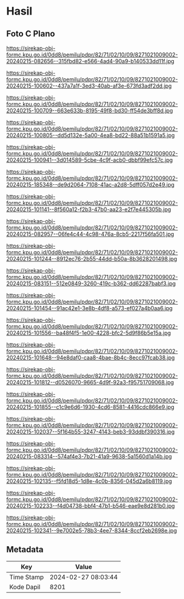 # Hasil

## Foto C Plano

https://sirekap-obj-formc.kpu.go.id/0dd8/pemilu/pdpr/82/71/02/10/09/8271021009002-20240215-082656--315fbd82-e566-4ad4-90a9-b140533dd11f.jpg

https://sirekap-obj-formc.kpu.go.id/0dd8/pemilu/pdpr/82/71/02/10/09/8271021009002-20240215-100602--437a7a1f-3ed3-40ab-af3e-673fd3adf2dd.jpg

https://sirekap-obj-formc.kpu.go.id/0dd8/pemilu/pdpr/82/71/02/10/09/8271021009002-20240215-100709--663e633b-8195-49f8-bd30-ff54de3bff8d.jpg

https://sirekap-obj-formc.kpu.go.id/0dd8/pemilu/pdpr/82/71/02/10/09/8271021009002-20240215-100805--dd5d132e-5a00-4ea8-bd22-88a51b1591a5.jpg

https://sirekap-obj-formc.kpu.go.id/0dd8/pemilu/pdpr/82/71/02/10/09/8271021009002-20240215-100941--3d014589-5cbe-4c9f-acb0-dbbf99efc57c.jpg

https://sirekap-obj-formc.kpu.go.id/0dd8/pemilu/pdpr/82/71/02/10/09/8271021009002-20240215-185348--de9d2064-7108-41ac-a2d8-5dff057d2e49.jpg

https://sirekap-obj-formc.kpu.go.id/0dd8/pemilu/pdpr/82/71/02/10/09/8271021009002-20240215-101141--8f560a12-f2b3-47b0-aa23-e2f7e445305b.jpg

https://sirekap-obj-formc.kpu.go.id/0dd8/pemilu/pdpr/82/71/02/10/09/8271021009002-20240215-082957--06fe4c44-4c98-476a-8cb5-2217f56fa501.jpg

https://sirekap-obj-formc.kpu.go.id/0dd8/pemilu/pdpr/82/71/02/10/09/8271021009002-20240215-101244--8912ec76-2b55-44dd-b50a-8b3628201498.jpg

https://sirekap-obj-formc.kpu.go.id/0dd8/pemilu/pdpr/82/71/02/10/09/8271021009002-20240215-083151--512e0849-3260-419c-b362-dd62287babf3.jpg

https://sirekap-obj-formc.kpu.go.id/0dd8/pemilu/pdpr/82/71/02/10/09/8271021009002-20240215-101454--91ac42e1-3e8b-4df8-a573-ef027a4b0aa6.jpg

https://sirekap-obj-formc.kpu.go.id/0dd8/pemilu/pdpr/82/71/02/10/09/8271021009002-20240215-101556--ba48f4f5-1e00-4228-bfc2-5d9f86b5e15a.jpg

https://sirekap-obj-formc.kpu.go.id/0dd8/pemilu/pdpr/82/71/02/10/09/8271021009002-20240215-101648--94e8daf0-caa8-4bae-8b4c-8ecc97fcab38.jpg

https://sirekap-obj-formc.kpu.go.id/0dd8/pemilu/pdpr/82/71/02/10/09/8271021009002-20240215-101812--d0526070-9665-4d9f-92a3-f95751709068.jpg

https://sirekap-obj-formc.kpu.go.id/0dd8/pemilu/pdpr/82/71/02/10/09/8271021009002-20240215-101855--c1c9e6d6-1930-4cd6-8581-4416cdc866e9.jpg

https://sirekap-obj-formc.kpu.go.id/0dd8/pemilu/pdpr/82/71/02/10/09/8271021009002-20240215-102037--5f164b55-3247-4143-beb3-93ddbf390316.jpg

https://sirekap-obj-formc.kpu.go.id/0dd8/pemilu/pdpr/82/71/02/10/09/8271021009002-20240215-083314--574af4e3-7b21-41a9-9638-5a1560d1a14b.jpg

https://sirekap-obj-formc.kpu.go.id/0dd8/pemilu/pdpr/82/71/02/10/09/8271021009002-20240215-102135--f5fd18d5-1d8e-4c0b-8356-045d2a6b8119.jpg

https://sirekap-obj-formc.kpu.go.id/0dd8/pemilu/pdpr/82/71/02/10/09/8271021009002-20240215-102233--f4d04738-bbf4-47b1-b546-eae9e8d281b0.jpg

https://sirekap-obj-formc.kpu.go.id/0dd8/pemilu/pdpr/82/71/02/10/09/8271021009002-20240215-102341--9e7002e5-78b3-4ee7-8344-8ccf2eb2698e.jpg


## Metadata

| Key        | Value               |
| ---------- | ------------------- |
| Time Stamp | 2024-02-27 08:03:44 |
| Kode Dapil | 8201                |




